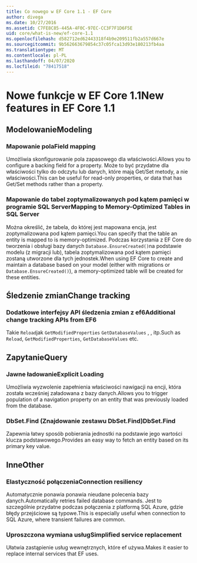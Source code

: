 ```yaml
---
title: Co nowego w EF Core 1.1 - EF Core
author: divega
ms.date: 10/27/2016
ms.assetid: C7FE8C85-445A-4F0C-97EC-CC3F7F1D6F5E
uid: core/what-is-new/ef-core-1.1
ms.openlocfilehash: d582712ed62443318f4b9e209511fb2a557d667e
ms.sourcegitcommit: 9b562663679854c37c05fca13d93e180213fb4aa
ms.translationtype: MT
ms.contentlocale: pl-PL
ms.lasthandoff: 04/07/2020
ms.locfileid: "78417518"
---
```

# <a name="new-features-in-ef-core-11"></a><span data-ttu-id="15cf2-102">Nowe funkcje w EF Core 1.1</span><span class="sxs-lookup"><span data-stu-id="15cf2-102">New features in EF Core 1.1</span></span>

## <a name="modeling"></a><span data-ttu-id="15cf2-103">Modelowanie</span><span class="sxs-lookup"><span data-stu-id="15cf2-103">Modeling</span></span>

### <a name="field-mapping"></a><span data-ttu-id="15cf2-104">Mapowanie pola</span><span class="sxs-lookup"><span data-stu-id="15cf2-104">Field mapping</span></span>

<span data-ttu-id="15cf2-105">Umożliwia skonfigurowanie pola zapasowego dla właściwości.</span><span class="sxs-lookup"><span data-stu-id="15cf2-105">Allows you to configure a backing field for a property.</span></span> <span data-ttu-id="15cf2-106">Może to być przydatne dla właściwości tylko do odczytu lub danych, które mają Get/Set metody, a nie właściwości.</span><span class="sxs-lookup"><span data-stu-id="15cf2-106">This can be useful for read-only properties, or data that has Get/Set methods rather than a property.</span></span>

### <a name="mapping-to-memory-optimized-tables-in-sql-server"></a><span data-ttu-id="15cf2-107">Mapowanie do tabel zoptymalizowanych pod kątem pamięci w programie SQL Server</span><span class="sxs-lookup"><span data-stu-id="15cf2-107">Mapping to Memory-Optimized Tables in SQL Server</span></span>

<span data-ttu-id="15cf2-108">Można określić, że tabela, do której jest mapowana encja, jest zoptymalizowana pod kątem pamięci.</span><span class="sxs-lookup"><span data-stu-id="15cf2-108">You can specify that the table an entity is mapped to is memory-optimized.</span></span> <span data-ttu-id="15cf2-109">Podczas korzystania z EF Core do tworzenia i obsługi bazy danych `Database.EnsureCreated()`na podstawie modelu (z migracji lub), tabela zoptymalizowana pod kątem pamięci zostaną utworzone dla tych jednostek.</span><span class="sxs-lookup"><span data-stu-id="15cf2-109">When using EF Core to create and maintain a database based on your model (either with migrations or `Database.EnsureCreated()`), a memory-optimized table will be created for these entities.</span></span>

## <a name="change-tracking"></a><span data-ttu-id="15cf2-110">Śledzenie zmian</span><span class="sxs-lookup"><span data-stu-id="15cf2-110">Change tracking</span></span>

### <a name="additional-change-tracking-apis-from-ef6"></a><span data-ttu-id="15cf2-111">Dodatkowe interfejsy API śledzenia zmian z ef6</span><span class="sxs-lookup"><span data-stu-id="15cf2-111">Additional change tracking APIs from EF6</span></span>

<span data-ttu-id="15cf2-112">Takie `Reload`jak `GetModifiedProperties` `GetDatabaseValues` , , itp.</span><span class="sxs-lookup"><span data-stu-id="15cf2-112">Such as `Reload`, `GetModifiedProperties`, `GetDatabaseValues` etc.</span></span>

## <a name="query"></a><span data-ttu-id="15cf2-113">Zapytanie</span><span class="sxs-lookup"><span data-stu-id="15cf2-113">Query</span></span>

### <a name="explicit-loading"></a><span data-ttu-id="15cf2-114">Jawne ładowanie</span><span class="sxs-lookup"><span data-stu-id="15cf2-114">Explicit Loading</span></span>

<span data-ttu-id="15cf2-115">Umożliwia wyzwolenie zapełnienia właściwości nawigacji na encji, która została wcześniej załadowana z bazy danych.</span><span class="sxs-lookup"><span data-stu-id="15cf2-115">Allows you to trigger population of a navigation property on an entity that was previously loaded from the database.</span></span>

### <a name="dbsetfind"></a><span data-ttu-id="15cf2-116">DbSet.Find (Znajdowanie zestawu DbSet.Find)</span><span class="sxs-lookup"><span data-stu-id="15cf2-116">DbSet.Find</span></span>

<span data-ttu-id="15cf2-117">Zapewnia łatwy sposób pobierania jednostki na podstawie jego wartości klucza podstawowego.</span><span class="sxs-lookup"><span data-stu-id="15cf2-117">Provides an easy way to fetch an entity based on its primary key value.</span></span>

## <a name="other"></a><span data-ttu-id="15cf2-118">Inne</span><span class="sxs-lookup"><span data-stu-id="15cf2-118">Other</span></span>

### <a name="connection-resiliency"></a><span data-ttu-id="15cf2-119">Elastyczność połączenia</span><span class="sxs-lookup"><span data-stu-id="15cf2-119">Connection resiliency</span></span>

<span data-ttu-id="15cf2-120">Automatycznie ponawia ponawia nieudane polecenia bazy danych.</span><span class="sxs-lookup"><span data-stu-id="15cf2-120">Automatically retries failed database commands.</span></span> <span data-ttu-id="15cf2-121">Jest to szczególnie przydatne podczas połączenia z platformą SQL Azure, gdzie błędy przejściowe są typowe.</span><span class="sxs-lookup"><span data-stu-id="15cf2-121">This is especially useful when connection to SQL Azure, where transient failures are common.</span></span>

### <a name="simplified-service-replacement"></a><span data-ttu-id="15cf2-122">Uproszczona wymiana usług</span><span class="sxs-lookup"><span data-stu-id="15cf2-122">Simplified service replacement</span></span>

<span data-ttu-id="15cf2-123">Ułatwia zastąpienie usług wewnętrznych, które ef używa.</span><span class="sxs-lookup"><span data-stu-id="15cf2-123">Makes it easier to replace internal services that EF uses.</span></span>
